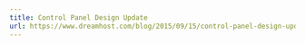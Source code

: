 ```yaml
---
title: Control Panel Design Update
url: https://www.dreamhost.com/blog/2015/09/15/control-panel-design-update/
---
```

